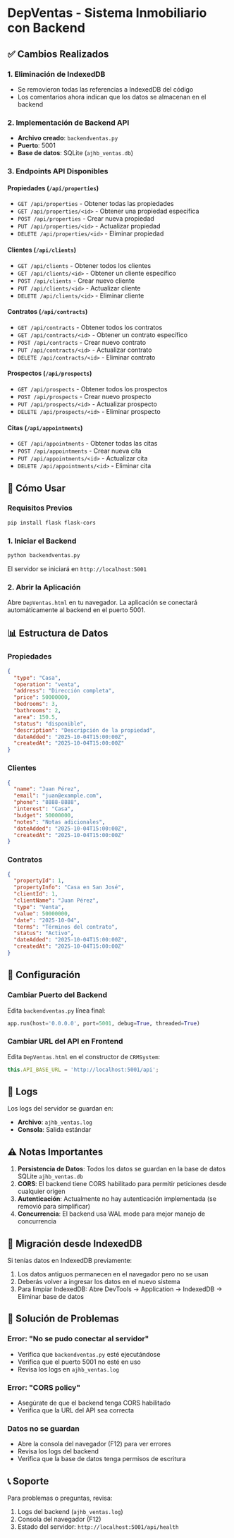# DepVentas - Sistema Inmobiliario con Backend

## ✅ Cambios Realizados

### 1. **Eliminación de IndexedDB**
- Se removieron todas las referencias a IndexedDB del código
- Los comentarios ahora indican que los datos se almacenan en el backend

### 2. **Implementación de Backend API**
- **Archivo creado**: `backendventas.py`
- **Puerto**: 5001
- **Base de datos**: SQLite (`ajhb_ventas.db`)

### 3. **Endpoints API Disponibles**

#### Propiedades (`/api/properties`)
- `GET /api/properties` - Obtener todas las propiedades
- `GET /api/properties/<id>` - Obtener una propiedad específica
- `POST /api/properties` - Crear nueva propiedad
- `PUT /api/properties/<id>` - Actualizar propiedad
- `DELETE /api/properties/<id>` - Eliminar propiedad

#### Clientes (`/api/clients`)
- `GET /api/clients` - Obtener todos los clientes
- `GET /api/clients/<id>` - Obtener un cliente específico
- `POST /api/clients` - Crear nuevo cliente
- `PUT /api/clients/<id>` - Actualizar cliente
- `DELETE /api/clients/<id>` - Eliminar cliente

#### Contratos (`/api/contracts`)
- `GET /api/contracts` - Obtener todos los contratos
- `GET /api/contracts/<id>` - Obtener un contrato específico
- `POST /api/contracts` - Crear nuevo contrato
- `PUT /api/contracts/<id>` - Actualizar contrato
- `DELETE /api/contracts/<id>` - Eliminar contrato

#### Prospectos (`/api/prospects`)
- `GET /api/prospects` - Obtener todos los prospectos
- `POST /api/prospects` - Crear nuevo prospecto
- `PUT /api/prospects/<id>` - Actualizar prospecto
- `DELETE /api/prospects/<id>` - Eliminar prospecto

#### Citas (`/api/appointments`)
- `GET /api/appointments` - Obtener todas las citas
- `POST /api/appointments` - Crear nueva cita
- `PUT /api/appointments/<id>` - Actualizar cita
- `DELETE /api/appointments/<id>` - Eliminar cita

## 🚀 Cómo Usar

### Requisitos Previos
```bash
pip install flask flask-cors
```

### 1. Iniciar el Backend
```bash
python backendventas.py
```

El servidor se iniciará en `http://localhost:5001`

### 2. Abrir la Aplicación
Abre `DepVentas.html` en tu navegador. La aplicación se conectará automáticamente al backend en el puerto 5001.

## 📊 Estructura de Datos

### Propiedades
```json
{
  "type": "Casa",
  "operation": "venta",
  "address": "Dirección completa",
  "price": 50000000,
  "bedrooms": 3,
  "bathrooms": 2,
  "area": 150.5,
  "status": "disponible",
  "description": "Descripción de la propiedad",
  "dateAdded": "2025-10-04T15:00:00Z",
  "createdAt": "2025-10-04T15:00:00Z"
}
```

### Clientes
```json
{
  "name": "Juan Pérez",
  "email": "juan@example.com",
  "phone": "8888-8888",
  "interest": "Casa",
  "budget": 50000000,
  "notes": "Notas adicionales",
  "dateAdded": "2025-10-04T15:00:00Z",
  "createdAt": "2025-10-04T15:00:00Z"
}
```

### Contratos
```json
{
  "propertyId": 1,
  "propertyInfo": "Casa en San José",
  "clientId": 1,
  "clientName": "Juan Pérez",
  "type": "Venta",
  "value": 50000000,
  "date": "2025-10-04",
  "terms": "Términos del contrato",
  "status": "Activo",
  "dateAdded": "2025-10-04T15:00:00Z",
  "createdAt": "2025-10-04T15:00:00Z"
}
```

## 🔧 Configuración

### Cambiar Puerto del Backend
Edita `backendventas.py` línea final:
```python
app.run(host='0.0.0.0', port=5001, debug=True, threaded=True)
```

### Cambiar URL del API en Frontend
Edita `DepVentas.html` en el constructor de `CRMSystem`:
```javascript
this.API_BASE_URL = 'http://localhost:5001/api';
```

## 📝 Logs

Los logs del servidor se guardan en:
- **Archivo**: `ajhb_ventas.log`
- **Consola**: Salida estándar

## ⚠️ Notas Importantes

1. **Persistencia de Datos**: Todos los datos se guardan en la base de datos SQLite `ajhb_ventas.db`
2. **CORS**: El backend tiene CORS habilitado para permitir peticiones desde cualquier origen
3. **Autenticación**: Actualmente no hay autenticación implementada (se removió para simplificar)
4. **Concurrencia**: El backend usa WAL mode para mejor manejo de concurrencia

## 🔄 Migración desde IndexedDB

Si tenías datos en IndexedDB previamente:
1. Los datos antiguos permanecen en el navegador pero no se usan
2. Deberás volver a ingresar los datos en el nuevo sistema
3. Para limpiar IndexedDB: Abre DevTools → Application → IndexedDB → Eliminar base de datos

## 🐛 Solución de Problemas

### Error: "No se pudo conectar al servidor"
- Verifica que `backendventas.py` esté ejecutándose
- Verifica que el puerto 5001 no esté en uso
- Revisa los logs en `ajhb_ventas.log`

### Error: "CORS policy"
- Asegúrate de que el backend tenga CORS habilitado
- Verifica que la URL del API sea correcta

### Datos no se guardan
- Abre la consola del navegador (F12) para ver errores
- Revisa los logs del backend
- Verifica que la base de datos tenga permisos de escritura

## 📞 Soporte

Para problemas o preguntas, revisa:
1. Logs del backend (`ajhb_ventas.log`)
2. Consola del navegador (F12)
3. Estado del servidor: `http://localhost:5001/api/health`
